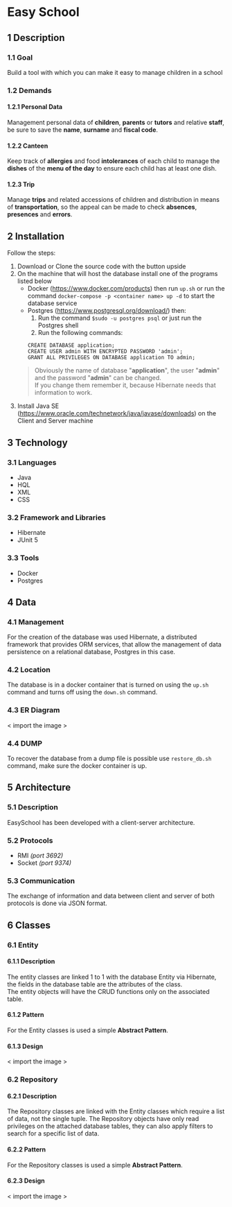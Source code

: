 # Easy School #  
## 1 Description ##  
### 1.1 Goal ###  
 Build a tool with which you can make it easy to manage children in a school  
### 1.2 Demands ###  
#### 1.2.1 Personal Data ####  
 Management personal data of **children**, **parents** or **tutors** and relative **staff**, be sure to save the **name**, **surname** and **fiscal code**.  
#### 1.2.2 Canteen ####  
 Keep track of **allergies** and food **intolerances** of each child to manage the **dishes** of the **menu of the day** to ensure each child has at least one dish.  
#### 1.2.3 Trip ####  
 Manage **trips** and related accessions of children and distribution in means of **transportation**, so the appeal can be made to check **absences**, **presences** and **errors**.  
## 2 Installation ##
Follow the steps:
1) Download or Clone the source code with the button upside
2) On the machine that will host the database install one of the programs listed below  
    - Docker (https://www.docker.com/products) then run `up.sh` or run the command `docker-compose -p <container name> up -d` to start the database service
    - Postgres (https://www.postgresql.org/download/) then:
        1) Run the command `$sudo -u postgres psql` or just run the Postgres shell
        2) Run the following commands:  
        ```
        CREATE DATABASE application;  
        CREATE USER admin WITH ENCRYPTED PASSWORD 'admin';  
        GRANT ALL PRIVILEGES ON DATABASE application TO admin;
        ```
    > Obviously the name of database "**application**", the user "**admin**" and the password "**admin**" can be changed.  
    If you change them remember it, because Hibernate needs that information to work.
3) Install Java SE (https://www.oracle.com/technetwork/java/javase/downloads) on the Client and Server machine  
## 3 Technology ##  
### 3.1 Languages ###  
- Java  
- HQL  
- XML  
- CSS  
### 3.2 Framework and Libraries ###  
- Hibernate  
- JUnit 5  
### 3.3 Tools ###  
- Docker  
- Postgres  
## 4 Data ##
### 4.1 Management ###  
For the creation of the database was used Hibernate, 
a distributed framework that provides ORM services, 
that allow the management of data persistence on a relational database, Postgres in this case.  
### 4.2 Location ###  
The database is in a docker container that is turned on using the `up.sh` 
command and turns off using the `down.sh` command.  
### 4.3 ER Diagram ###  
< import the image >  
### 4.4 DUMP ###  
To recover the database from a dump file is possible use `restore_db.sh` command, 
make sure the docker container is up.  
## 5 Architecture ##
### 5.1 Description ##
EasySchool has been developed with a client-server architecture.
### 5.2 Protocols ###
- RMI _(port 3692)_
- Socket _(port 9374)_
### 5.3 Communication ###
The exchange of information and data between client and server of both protocols is done via JSON format.
## 6 Classes ##  
### 6.1 Entity ###  
#### 6.1.1 Description ####  
The entity classes are linked 1 to 1 with the database Entity via Hibernate,
the fields in the database table are the attributes of the class.  
The entity objects will have the CRUD functions only on the associated table.
#### 6.1.2 Pattern ####
For the Entity classes is used a simple **Abstract Pattern**.
#### 6.1.3 Design ####  
< import the image >  
### 6.2 Repository ###  
#### 6.2.1 Description ####  
The Repository classes are linked with the Entity classes which require a list of data, not the single tuple.
The Repository objects have only read privileges on the attached database tables, they can also apply filters to search for a specific list of data.
#### 6.2.2 Pattern ####  
For the Repository classes is used a simple **Abstract Pattern**.
#### 6.2.3 Design ####  
< import the image >